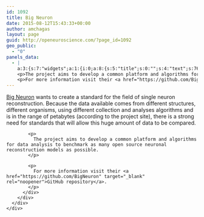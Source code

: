 ```yaml
---
id: 1092
title: Big Neuron
date: 2015-08-12T15:43:33+00:00
author: amchagas
layout: page
guid: http://openeuroscience.com/?page_id=1092
geo_public:
  - "0"
panels_data:
  - |
    a:3:{s:7:"widgets";a:1:{i:0;a:8:{s:5:"title";s:0:"";s:4:"text";s:768:"<p><a href="http://alleninstitute.org/bigneuron/about/" target="_blank" rel="noopener">Big Neuron</a> wants to create a standard for the field of single neuron reconstruction. Because the data available comes from different structures, different organisms, using different collection and analyses algorithms and is in the range of petabytes (according to the project site), there is a strong need for standards that will allow this huge amount of data to be compared.</p>
    <p>The project aims to develop a common platform and algorithms for data analysis to benchmark as many open source neuronal reconstruction models as possible.</p>
    <p>For more information visit their <a href="https://github.com/BigNeuron" target="_blank" rel="noopener">GitHub repository</a>.</p>";s:20:"text_selected_editor";s:4:"tmce";s:5:"autop";b:1;s:12:"_sow_form_id";s:13:"5a5a768fa49e2";s:19:"_sow_form_timestamp";s:13:"1515879051851";s:11:"panels_info";a:6:{s:5:"class";s:31:"SiteOrigin_Widget_Editor_Widget";s:4:"grid";i:0;s:4:"cell";i:0;s:2:"id";i:0;s:9:"widget_id";s:36:"7cf55c9e-e2ed-4475-ac6c-c29b6a18de3b";s:5:"style";a:2:{s:27:"background_image_attachment";b:0;s:18:"background_display";s:4:"tile";}}s:48:"wpfront-user-role-editor-widget-permissions-data";O:8:"stdClass":1:{s:4:"type";i:1;}}}s:5:"grids";a:1:{i:0;a:2:{s:5:"cells";i:1;s:5:"style";a:0:{}}}s:10:"grid_cells";a:1:{i:0;a:4:{s:4:"grid";i:0;s:5:"index";i:0;s:6:"weight";i:1;s:5:"style";a:0:{}}}}
---
```

<div id="pl-1092"  class="panel-layout" >
  <div id="pg-1092-0"  class="panel-grid panel-no-style" >
    <div id="pgc-1092-0-0"  class="panel-grid-cell" >
      <div id="panel-1092-0-0-0" class="so-panel widget widget_sow-editor panel-first-child panel-last-child" data-index="0" >
        <div class="so-widget-sow-editor so-widget-sow-editor-base">
          <div class="siteorigin-widget-tinymce textwidget">
            <p>
              <a href="http://alleninstitute.org/bigneuron/about/" target="_blank" rel="noopener">Big Neuron</a> wants to create a standard for the field of single neuron reconstruction. Because the data available comes from different structures, different organisms, using different collection and analyses algorithms and is in the range of petabytes (according to the project site), there is a strong need for standards that will allow this huge amount of data to be compared.
            </p>
            
            <p>
              The project aims to develop a common platform and algorithms for data analysis to benchmark as many open source neuronal reconstruction models as possible.
            </p>
            
            <p>
              For more information visit their <a href="https://github.com/BigNeuron" target="_blank" rel="noopener">GitHub repository</a>.
            </p>
          </div>
        </div>
      </div>
    </div>
  </div>
</div>